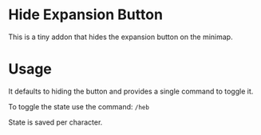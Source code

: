 # Hide Expansion Button
This is a tiny addon that hides the expansion button on the minimap.

# Usage
It defaults to hiding the button and provides a single command to toggle it.

To toggle the state use the command: `/heb`

State is saved per character.
